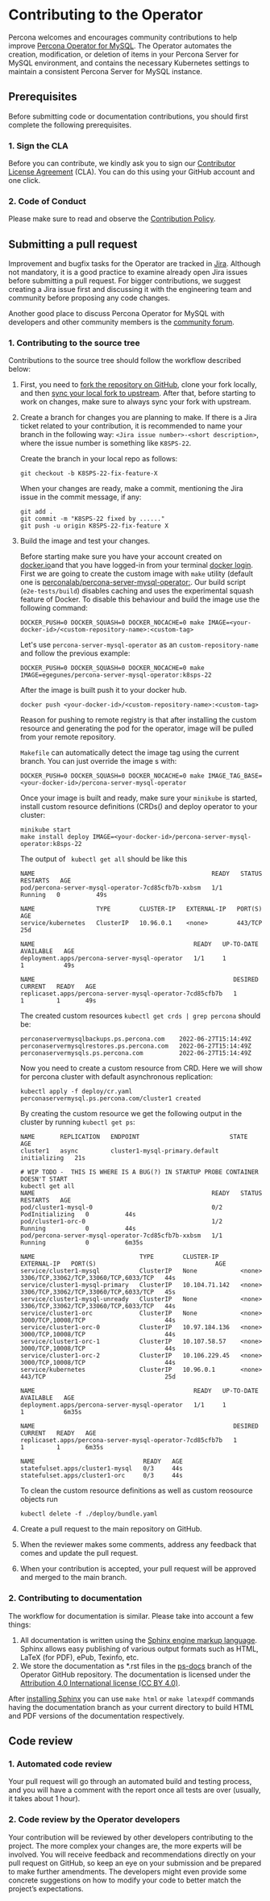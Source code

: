 # Contributing to the Operator

Percona welcomes and encourages community contributions to help improve [Percona Operator for MySQL](https://www.percona.com/doc/kubernetes-operator-for-mysql/index.html). The Operator automates the creation, modification, or deletion of items in your Percona Server for MySQL environment, and contains the necessary Kubernetes settings to maintain a consistent Percona Server for MySQL instance.

## Prerequisites

Before submitting code or documentation contributions, you should first complete the following prerequisites.

### 1. Sign the CLA

Before you can contribute, we kindly ask you to sign our [Contributor License Agreement](https://cla-assistant.percona.com/percona/percona-server-mysql-operator) (CLA). You can do this using your GitHub account and one click.

### 2. Code of Conduct

Please make sure to read and observe the [Contribution Policy](code-of-conduct.md).

## Submitting a pull request

Improvement and bugfix tasks for the Operator are tracked in [Jira](https://jira.percona.com/projects/K8SPS/issues). Although not mandatory, it is a good practice to examine already open Jira issues before submitting a pull request. For bigger contributions, we suggest creating a Jira issue first and discussing it with the engineering team and community before proposing any code changes.

Another good place to discuss Percona Operator for MySQL with developers and other community members is the [community forum](https://forums.percona.com/c/mysql-mariadb/percona-kubernetes-operator-for-mysql).

### 1. Contributing to the source tree

Contributions to the source tree should follow the workflow described below:

1. First, you need to [fork the repository on GitHub](https://docs.github.com/en/github/collaborating-with-issues-and-pull-requests/syncing-a-fork), clone your fork locally, and then [sync your local fork to upstream](https://docs.github.com/en/github/collaborating-with-issues-and-pull-requests/syncing-a-fork). After that, before starting to work on changes, make sure to always sync your fork with upstream. 
2. Create a branch for changes you are planning to make. If there is a Jira ticket related to your contribution, it is recommended to name your branch in the following way: `<Jira issue number>-<short description>`, where the issue number is something like `K8SPS-22`.

   Create the branch in your local repo as follows:

   ```
   git checkout -b K8SPS-22-fix-feature-X
   ```

   When your changes are ready, make a commit, mentioning the Jira issue in the commit message, if any:

   ```
   git add .
   git commit -m "K8SPS-22 fixed by ......"
   git push -u origin K8SPS-22-fix-feature X
   ```
3. Build the image and test your changes.

   Before starting make sure you have your account created on [docker.io](https://www.docker.com/)and that you have logged-in from your terminal [docker login](https://docs.docker.com/engine/reference/commandline/login/).
   First we are going to create the custom image with `make` utility (default one is [perconalab/percona-server-mysql-operator:<name-of-current-branch>](https://hub.docker.com/r/perconalab/percona-server-mysql-operator/).
   Our build script (`e2e-tests/build`) disables caching and uses the experimental squash feature of Docker. To disable this behaviour and build the image use the following command:

   ```
   DOCKER_PUSH=0 DOCKER_SQUASH=0 DOCKER_NOCACHE=0 make IMAGE=<your-docker-id>/<custom-repository-name>:<custom-tag>
   ```

   Let's use `percona-server-mysql-operator` as an `custom-repository-name` and follow the previous example:

   ```
   DOCKER_PUSH=0 DOCKER_SQUASH=0 DOCKER_NOCACHE=0 make IMAGE=egegunes/percona-server-mysql-operator:k8sps-22
   ```

   After the image is built push it to your docker hub.

   ```
   docker push <your-docker-id>/<custom-repository-name>:<custom-tag>
   ```

   Reason for pushing to remote registry is that after installing the custom resource and generating the pod for the operator, image will be pulled from your remote repository.

   `Makefile` can automatically detect the image tag using the current branch. You can just override the image s with:

   ```
   DOCKER_PUSH=0 DOCKER_SQUASH=0 DOCKER_NOCACHE=0 make IMAGE_TAG_BASE=<your-docker-id>/percona-server-mysql-operator
   ```

   Once your image is built and ready, make sure your `minikube` is started, install custom resource definitions (CRDs() and deploy operator to your cluster:

   ```
   minikube start
   make install deploy IMAGE=<your-docker-id>/percona-server-mysql-operator:k8sps-22
   ```

   The output of ` kubectl get all` should be like this

   ```
   NAME                                                 READY   STATUS    RESTARTS   AGE
   pod/percona-server-mysql-operator-7cd85cfb7b-xxbsm   1/1     Running   0          49s

   NAME                 TYPE        CLUSTER-IP   EXTERNAL-IP   PORT(S)   AGE
   service/kubernetes   ClusterIP   10.96.0.1    <none>        443/TCP   25d

   NAME                                            READY   UP-TO-DATE   AVAILABLE   AGE
   deployment.apps/percona-server-mysql-operator   1/1     1            1           49s

   NAME                                                       DESIRED   CURRENT   READY   AGE
   replicaset.apps/percona-server-mysql-operator-7cd85cfb7b   1         1         1       49s
   ```

   The created custom resources `kubectl get crds | grep percona` should be:
   ```
   perconaservermysqlbackups.ps.percona.com    2022-06-27T15:14:49Z
   perconaservermysqlrestores.ps.percona.com   2022-06-27T15:14:49Z
   perconaservermysqls.ps.percona.com          2022-06-27T15:14:49Z
   ```

   Now you need to create a custom resource from CRD.
   Here we will show for percona cluster with default asynchronous replication:

   ```
   kubectl apply -f deploy/cr.yaml 
   perconaservermysql.ps.percona.com/cluster1 created
   ```

   By creating the custom resource we get the following output in the cluster by running `kubectl get ps`:
   ```
   NAME       REPLICATION   ENDPOINT                         STATE          AGE
   cluster1   async         cluster1-mysql-primary.default   initializing   21s

   # WIP TODO -  THIS IS WHERE IS A BUG(?) IN STARTUP PROBE CONTAINER DOESN'T START
   kubectl get all
   NAME                                                 READY   STATUS            RESTARTS   AGE
   pod/cluster1-mysql-0                                 0/2     PodInitializing   0          44s
   pod/cluster1-orc-0                                   1/2     Running           0          44s
   pod/percona-server-mysql-operator-7cd85cfb7b-xxbsm   1/1     Running           0          6m35s

   NAME                             TYPE        CLUSTER-IP      EXTERNAL-IP   PORT(S)                                 AGE
   service/cluster1-mysql           ClusterIP   None            <none>        3306/TCP,33062/TCP,33060/TCP,6033/TCP   44s
   service/cluster1-mysql-primary   ClusterIP   10.104.71.142   <none>        3306/TCP,33062/TCP,33060/TCP,6033/TCP   45s
   service/cluster1-mysql-unready   ClusterIP   None            <none>        3306/TCP,33062/TCP,33060/TCP,6033/TCP   44s
   service/cluster1-orc             ClusterIP   None            <none>        3000/TCP,10008/TCP                      44s
   service/cluster1-orc-0           ClusterIP   10.97.184.136   <none>        3000/TCP,10008/TCP                      44s
   service/cluster1-orc-1           ClusterIP   10.107.58.57    <none>        3000/TCP,10008/TCP                      44s
   service/cluster1-orc-2           ClusterIP   10.106.229.45   <none>        3000/TCP,10008/TCP                      44s
   service/kubernetes               ClusterIP   10.96.0.1       <none>        443/TCP                                 25d

   NAME                                            READY   UP-TO-DATE   AVAILABLE   AGE
   deployment.apps/percona-server-mysql-operator   1/1     1            1           6m35s

   NAME                                                       DESIRED   CURRENT   READY   AGE
   replicaset.apps/percona-server-mysql-operator-7cd85cfb7b   1         1         1       6m35s

   NAME                              READY   AGE
   statefulset.apps/cluster1-mysql   0/3     44s
   statefulset.apps/cluster1-orc     0/3     44s
   ```

   To clean the custom resource definitions as well as custom reosource objects run
   ```
   kubectl delete -f ./deploy/bundle.yaml
   ```

4. Create a pull request to the main repository on GitHub.
5. When the reviewer makes some comments, address any feedback that comes and update the pull request.
6. When your contribution is accepted, your pull request will be approved and merged to the main branch.


### 2. Contributing to documentation

The workflow for documentation is similar. Please take into account a few things:

1. All documentation is written using the [Sphinx engine markup language](https://www.sphinx-doc.org/). Sphinx allows easy publishing of various output formats such as HTML, LaTeX (for PDF), ePub, Texinfo, etc.
2. We store the documentation as *.rst files in the [ps-docs](https://github.com/percona/percona-server-mysql-operator/tree/ps-docs) branch of the Operator GitHub repository. The documentation is licensed under the [Attribution 4.0 International license (CC BY 4.0)](https://creativecommons.org/licenses/by/4.0/).

After [installing Sphinx](https://www.sphinx-doc.org/en/master/usage/installation.html) you can use `make html` or `make latexpdf` commands having the documentation branch as your current directory to build HTML and PDF versions of the documentation respectively.

## Code review

### 1. Automated code review

Your pull request will go through an automated build and testing process, and you will have a comment with the report once all tests are over (usually, it takes about 1 hour).

### 2. Code review by the Operator developers

Your contribution will be reviewed by other developers contributing to the project. The more complex your changes are, the more experts will be involved. You will receive feedback and recommendations directly on your pull request on GitHub, so keep an eye on your submission and be prepared to make further amendments. The developers might even provide some concrete suggestions on how to modify your code to better match the project’s expectations.

